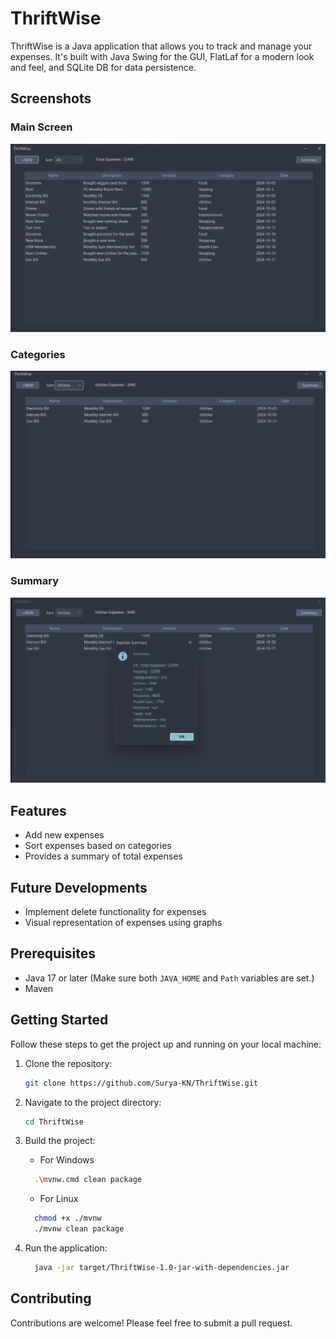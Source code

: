 # ThriftWise

ThriftWise is a Java application that allows you to track and manage your expenses. It's built with Java Swing for the GUI, FlatLaf for a modern look and feel, and SQLite DB for data persistence.

## Screenshots

### Main Screen
![Main Screen](./img/main.png)

### Categories
![Categories](./img/categories.png)

### Summary
![Summary](./img/summary.png)

## Features

- Add new expenses
- Sort expenses based on categories
- Provides a summary of total expenses

## Future Developments

- Implement delete functionality for expenses
- Visual representation of expenses using graphs

## Prerequisites

- Java 17 or later (Make sure both `JAVA_HOME` and `Path` variables are set.)
- Maven

## Getting Started

Follow these steps to get the project up and running on your local machine:

1. Clone the repository:
   ```bash
   git clone https://github.com/Surya-KN/ThriftWise.git
   ```

2. Navigate to the project directory:
    ```bash
    cd ThriftWise
    ```

3. Build the project:
    - For Windows
    ```bash
      .\mvnw.cmd clean package
    ```
    - For Linux
    ```bash
      chmod +x ./mvnw
      ./mvnw clean package
    ```

4. Run the application:
    ```bash 
      java -jar target/ThriftWise-1.0-jar-with-dependencies.jar
    ```

## Contributing

Contributions are welcome! Please feel free to submit a pull request.